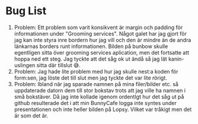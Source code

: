 # Bug List

1. Problem: Ett problem som varit konsikvent är margin och padding för informationen under "Grooming services". Något galet har jag gjort för jag kan inte styra inre bordern hur jag vill och den är mindre än de andra länkarnas borders runt informationen. Bilden på bunbow skulle egentligen sitta över grooming services aplication, men det fortsatte att hoppa ned ett steg. Jag tyckte att det såg ok ut ändå så jag lät kanin-uslingen sitta där tillslut 😅.
2. Problem: Jag hade lite problem med hur jag skulle nest:a koden för form:sen, jag löste det till slut men jag tyckte det var lite rörigt.
3. Problem: Ibland när jag sparade namnen på mina filer/bilder etc. så uppdaterade datorn dem till stor bokstav trots att jag ville ha namnen i små bokstäver. Då jag inte kollade igenom ordentlgt hur det såg ut på github resulterade det i att min BunnyCafe logga inte syntes under presentationen och inte heller bilden på Lopsy. Vilket var tråkigt men det är som det är.  

